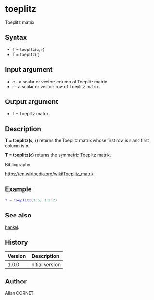 # toeplitz

Toeplitz matrix

## Syntax

- T = toeplitz(c, r)
- T = toeplitz(r)

## Input argument

- c - a scalar or vector: column of Toeplitz matrix.
- r - a scalar or vector: row of Toeplitz matrix.

## Output argument

- T - Toeplitz matrix.

## Description

  <p><b>T = toeplitz(c, r)</b> returns the Toeplitz matrix whose first row is <b>r</b> and first column is <b>c</b>.</p>
  <p><b>T = toeplitz(c)</b> returns the symmetric Toeplitz matrix.</p>

Bibliography

https://en.wikipedia.org/wiki/Toeplitz_matrix

## Example

```matlab
T = toeplitz(1:5, 1:2:7)
```

## See also

[hankel](hankel.md).

## History

| Version | Description     |
| ------- | --------------- |
| 1.0.0   | initial version |

## Author

Allan CORNET
